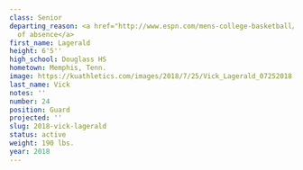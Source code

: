 ```yaml
---
class: Senior
departing_reason: <a href="http://www.espn.com/mens-college-basketball/story/_/id/26230048/vick-leave-absence-return-ku">Leave
  of absence</a>
first_name: Lagerald
height: 6'5''
high_school: Douglass HS
hometown: Memphis, Tenn.
image: https://kuathletics.com/images/2018/7/25/Vick_Lagerald_07252018.jpg?width=182&height=250&mode=crop&anchor=topcenter
last_name: Vick
notes: ''
number: 24
position: Guard
projected: ''
slug: 2018-vick-lagerald
status: active
weight: 190 lbs.
year: 2018
---
```

